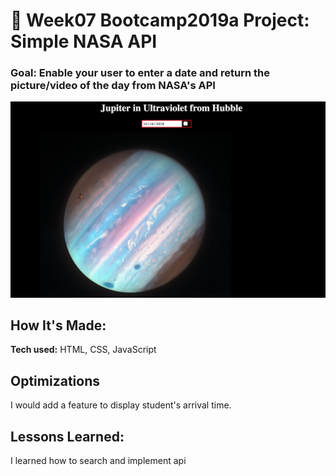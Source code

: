 # 🚀 Week07 Bootcamp2019a Project: Simple NASA API

### Goal: Enable your user to enter a date and return the picture/video of the day from NASA's API

![nasa picture of the day](nasa.png)

## How It's Made:

**Tech used:** HTML, CSS, JavaScript

## Optimizations
I would add a feature to display student's arrival time.

## Lessons Learned:

I learned how to search and implement api
